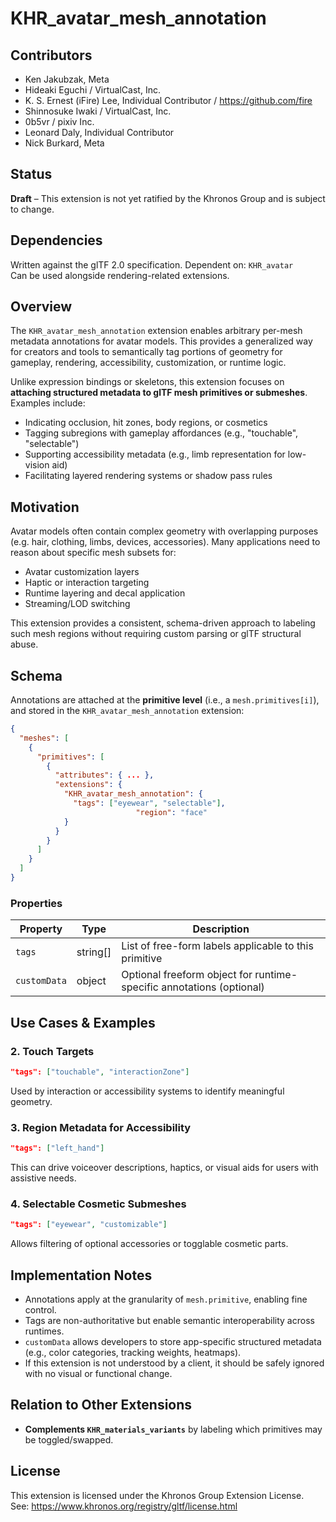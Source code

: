 # KHR_avatar_mesh_annotation

## Contributors

- Ken Jakubzak, Meta
- Hideaki Eguchi / VirtualCast, Inc.
- K. S. Ernest (iFire) Lee, Individual Contributor / https://github.com/fire
- Shinnosuke Iwaki / VirtualCast, Inc.
- 0b5vr / pixiv Inc.
- Leonard Daly, Individual Contributor
- Nick Burkard, Meta

## Status

**Draft** – This extension is not yet ratified by the Khronos Group and is subject to change.

## Dependencies

Written against the glTF 2.0 specification.
Dependent on: `KHR_avatar`  
Can be used alongside rendering-related extensions.

## Overview

The `KHR_avatar_mesh_annotation` extension enables arbitrary per-mesh metadata annotations for avatar models. This provides a generalized way for creators and tools to semantically tag portions of geometry for gameplay, rendering, accessibility, customization, or runtime logic.

Unlike expression bindings or skeletons, this extension focuses on **attaching structured metadata to glTF mesh primitives or submeshes**. Examples include:

- Indicating occlusion, hit zones, body regions, or cosmetics
- Tagging subregions with gameplay affordances (e.g., "touchable", "selectable")
- Supporting accessibility metadata (e.g., limb representation for low-vision aid)
- Facilitating layered rendering systems or shadow pass rules

## Motivation

Avatar models often contain complex geometry with overlapping purposes (e.g. hair, clothing, limbs, devices, accessories). Many applications need to reason about specific mesh subsets for:

- Avatar customization layers
- Haptic or interaction targeting
- Runtime layering and decal application
- Streaming/LOD switching

This extension provides a consistent, schema-driven approach to labeling such mesh regions without requiring custom parsing or glTF structural abuse.

## Schema

Annotations are attached at the **primitive level** (i.e., a `mesh.primitives[i]`), and stored in the `KHR_avatar_mesh_annotation` extension:

```json
{
  "meshes": [
    {
      "primitives": [
        {
          "attributes": { ... },
          "extensions": {
            "KHR_avatar_mesh_annotation": {
              "tags": ["eyewear", "selectable"],
                            "region": "face"
            }
          }
        }
      ]
    }
  ]
}
```

### Properties

| Property     | Type     | Description                                                          |
| ------------ | -------- | -------------------------------------------------------------------- |
| `tags`       | string[] | List of free-form labels applicable to this primitive                |
| `customData` | object   | Optional freeform object for runtime-specific annotations (optional) |

## Use Cases & Examples

### 2. Touch Targets

```json
"tags": ["touchable", "interactionZone"]
```

Used by interaction or accessibility systems to identify meaningful geometry.

### 3. Region Metadata for Accessibility

```json
"tags": ["left_hand"]
```

This can drive voiceover descriptions, haptics, or visual aids for users with assistive needs.

### 4. Selectable Cosmetic Submeshes

```json
"tags": ["eyewear", "customizable"]
```

Allows filtering of optional accessories or togglable cosmetic parts.

## Implementation Notes

- Annotations apply at the granularity of `mesh.primitive`, enabling fine control.
- Tags are non-authoritative but enable semantic interoperability across runtimes.
- `customData` allows developers to store app-specific structured metadata (e.g., color categories, tracking weights, heatmaps).
- If this extension is not understood by a client, it should be safely ignored with no visual or functional change.

## Relation to Other Extensions

- **Complements `KHR_materials_variants`** by labeling which primitives may be toggled/swapped.

## License

This extension is licensed under the Khronos Group Extension License.  
See: https://www.khronos.org/registry/gltf/license.html
